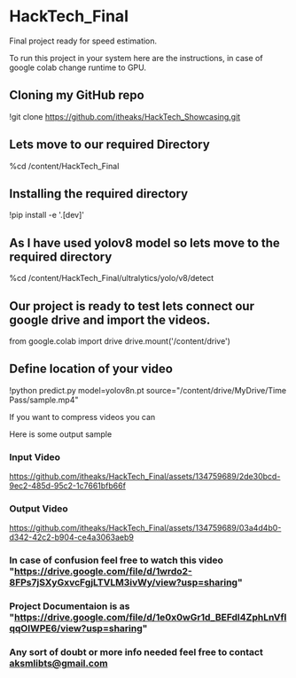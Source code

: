 # HackTech_Final
Final project ready for speed estimation.

To run this project in your system here are the instructions, in case of google colab change runtime to GPU.

## Cloning my GitHub repo
!git clone https://github.com/itheaks/HackTech_Showcasing.git

## Lets move to our required Directory
%cd /content/HackTech_Final

## Installing the required directory
!pip install -e '.[dev]'

## As I have used yolov8 model so lets move to the required directory
%cd /content/HackTech_Final/ultralytics/yolo/v8/detect

## Our project is ready to test lets connect our google drive and import the videos.
from google.colab import drive
drive.mount('/content/drive')

## Define location of your video
!python predict.py model=yolov8n.pt source="/content/drive/MyDrive/Time Pass/sample.mp4"

If you want to compress videos you can

Here is some output sample

### Input Video

https://github.com/itheaks/HackTech_Final/assets/134759689/2de30bcd-9ec2-485d-95c2-1c7661bfb66f

### Output Video

https://github.com/itheaks/HackTech_Final/assets/134759689/03a4d4b0-d342-42c2-b904-ce4a3063aeb9

### In case of confusion feel free to watch this video "https://drive.google.com/file/d/1wrdo2-8FPs7jSXyGxvcFgjLTVLM3ivWy/view?usp=sharing"

### Project Documentaion is as "https://drive.google.com/file/d/1e0x0wGr1d_BEFdl4ZphLnVflqqOlWPE6/view?usp=sharing"

### Any sort of doubt or more info needed feel free to contact aksmlibts@gmail.com
